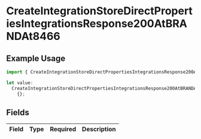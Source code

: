 # CreateIntegrationStoreDirectPropertiesIntegrationsResponse200AtBRANDAt8466

## Example Usage

```typescript
import { CreateIntegrationStoreDirectPropertiesIntegrationsResponse200AtBRANDAt8466 } from "@vercel/sdk/models/createintegrationstoredirectop.js";

let value:
  CreateIntegrationStoreDirectPropertiesIntegrationsResponse200AtBRANDAt8466 =
    {};
```

## Fields

| Field       | Type        | Required    | Description |
| ----------- | ----------- | ----------- | ----------- |